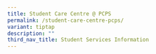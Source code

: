 ```yaml
---
title: Student Care Centre @ PCPS
permalink: /student-care-centre-pcps/
variant: tiptap
description: ""
third_nav_title: Student Services Information
---
```

<p></p>